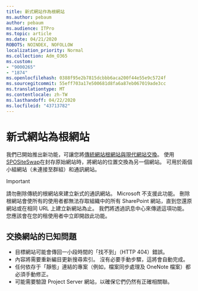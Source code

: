 ```yaml
---
title: 新式網站作為根網站
ms.author: pebaum
author: pebaum
ms.audience: ITPro
ms.topic: article
ms.date: 04/21/2020
ROBOTS: NOINDEX, NOFOLLOW
localization_priority: Normal
ms.collection: Adm_O365
ms.custom:
- "9000265"
- "1874"
ms.openlocfilehash: 0388f95e2b7815dcbbb6aca200f44e55e9c5724f
ms.sourcegitcommit: 55eff703a17e500681d8fa6a87eb067019ade3cc
ms.translationtype: MT
ms.contentlocale: zh-TW
ms.lasthandoff: 04/22/2020
ms.locfileid: "43713782"
---
```

# <a name="modern-site-as-root-site"></a>新式網站為根網站

我們已開始推出新功能，可讓您將[傳統網站根網站與現代網站交換](https://docs.microsoft.com/sharepoint/modern-root-site)。 使用[SPOSiteSwap](https://docs.microsoft.com/powershell/module/sharepoint-online/invoke-spositeswap?view=sharepoint-ps)在封存原始網站時，將網站的位置交換為另一個網站。 可用於兩個小組網站（未連接至群組）和通訊網站。

>[!Important]
> 請勿刪除傳統的根網站來建立新式的通訊網站。 Microsoft 不支援此功能。 刪除根網站會使所有的使用者都無法存取組織中的所有 SharePoint 網站，直到您還原網站或在相同 URL 上建立新網站為止。 我們將透過訊息中心來傳遞這項功能。 您應該會在您的租使用者中立即開啟此功能。

## <a name="known-issues-with-swapping-sites"></a>交換網站的已知問題
- 目標網站可能會傳回一小段時間的「找不到」（HTTP 404）錯誤。
- 內容將需要重新編目更新搜尋索引。 沒有必要手動步驟，這將會自動完成。
- 任何依存于「靜態」連結的專案（例如，檔案同步處理及 OneNote 檔案）都必須手動修正。
- 可能需要驗證 Project Server 網站，以確保它們仍然有正確相關聯。 
